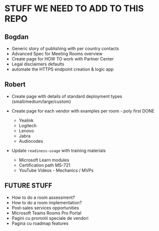 # STUFF WE NEED TO ADD TO THIS REPO

## Bogdan

- Generic story of publishing with per country contacts
- Advanced Spec for Meeting Rooms overview
- Create page for HOW TO work with Partner Center
- Legal disclaimers defaults
- automate the HTTPS endpoint creation & logic app

## Robert

- Create page with details of standard deployment types (small/medium/large/custom)
- Create page for each vendor with examples per room - poly first DONE
    - Yealink
    - Logitech
    - Lenovo
    - Jabra
    - Audiocodes

- Update `readiness-usage` with training materials
  - Microsoft Learn modules
  - Certification path MS-721
  - YouTube Videos - Mechanics / MVPs

## FUTURE STUFF

- How to do a room assessment?
- How to do a room implementation?
- Post-sales services opportunities
- Microsoft Teams Rooms Pro Portal
- Pagini cu promotii speciale de vendori
- Pagina cu roadmap features